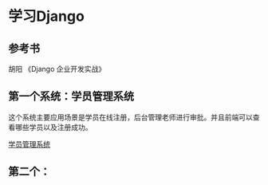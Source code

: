 # 学习Django

## 参考书

胡阳 《Django 企业开发实战》

## 第一个系统：学员管理系统

这个系统主要应用场景是学员在线注册，后台管理老师进行审批。并且前端可以查看哪些学员以及注册成功。

[学员管理系统](https://github.com/jeckun/Blogs/tree/master/student_house/student_sys)

## 第二个：
